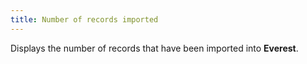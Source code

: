 ```yaml
---
title: Number of records imported
---
```



Displays the number of records that have been imported into  **Everest**.
